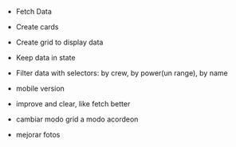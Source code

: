 - Fetch Data
- Create cards
- Create grid to display data
- Keep data in state
- Filter data with selectors: by crew, by power(un range), by name

- mobile version
- improve and clear, like fetch better

- cambiar modo grid a modo acordeon
- mejorar fotos